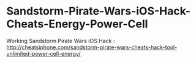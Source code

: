# Sandstorm-Pirate-Wars-iOS-Hack-Cheats-Energy-Power-Cell
Working Sandstorm Pirate Wars iOS Hack : http://cheatsiphone.com/sandstorm-pirate-wars-cheats-hack-tool-unlimited-power-cell-energy/
